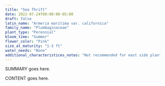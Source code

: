 ```yaml
---
title: "Sea Thrift"
date: 2022-07-24T00:00:00-05:00
draft: false
latin_name: "Armeria maritima var. californica"
family_name: "Plumbaginaceae"
plant_type: "Perennial"
bloom_time: "Summer"
flower_color: "Pink"
size_at_maturity: "1-3 ft"
water_needs: "None"
additional_characteristices_notes: "Not recommended for east side planting (strictly sand dune plant), may need additional moisture in a garden environment. Attracts Green Hairstreak (Callophrys viridis)."
---
```


SUMMARY goes here.

<!--more-->

CONTENT goes here.